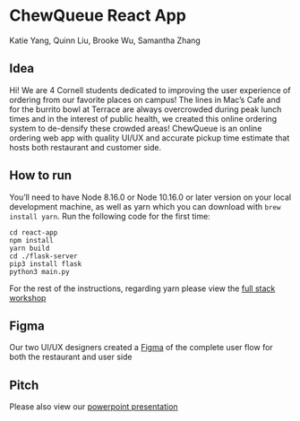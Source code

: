 # ChewQueue React App
Katie Yang, Quinn Liu, Brooke Wu, Samantha Zhang
## Idea

Hi! We are 4 Cornell students dedicated to improving the user experience of ordering from our favorite places on campus! The lines in Mac’s Cafe and for the burrito bowl at Terrace are always overcrowded during peak lunch times and in the interest of public health, we created this online ordering system to de-densify these crowded areas!
ChewQueue is an online ordering web app with quality UI/UX and accurate pickup time estimate that hosts both restaurant and customer side.

## How to run
You’ll need to have Node 8.16.0 or Node 10.16.0 or later version on your local development machine, as well as yarn which you can download with `brew install yarn`.
Run the following code for the first time:  
```  
cd react-app
npm install
yarn build
cd ./flask-server
pip3 install flask
python3 main.py
```  
For the rest of the instructions, regarding yarn please view the [full stack workshop](https://github.com/HackOurCampus/fullstack-integration-workshop/blob/master/frontend/README.md)  

## Figma
Our two UI/UX designers created a [Figma](https://www.figma.com/file/YSXPWkmC3BhqieXJ3bdVMZ/Terrace?node-id=0%3A1) of the complete user flow for both the restaurant and user side

## Pitch
Please also view our [powerpoint presentation](https://docs.google.com/presentation/d/1AGd9euVIP48wNmuYAtLHALpYhGoMAWwcldFCXxt7UW4/edit?usp=sharing)
